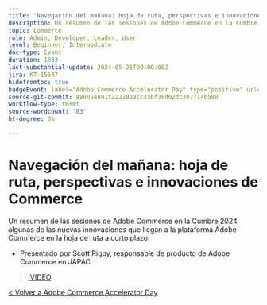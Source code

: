 ```yaml
---
title: 'Navegación del mañana: hoja de ruta, perspectivas e innovaciones de Commerce'
description: Un resumen de las sesiones de Adobe Commerce en la Cumbre 2024, algunas de las nuevas innovaciones que llegan a la plataforma Adobe Commerce en la hoja de ruta a corto plazo.
topic: Commerce
role: Admin, Developer, Leader, User
level: Beginner, Intermediate
doc-type: Event
duration: 1033
last-substantial-update: 2024-05-21T00:00:00Z
jira: KT-15537
hidefromtoc: true
badgeEvent: label="Adobe Commerce Accelerator Day" type="positive" url="https://experienceleague.adobe.com/en/docs/events/apac-commerce-recordings/2024/overview"
source-git-commit: 89005ee91f2222029cc3abf30d02dc3b7714b588
workflow-type: tm+mt
source-wordcount: '83'
ht-degree: 0%

---
```



# Navegación del mañana: hoja de ruta, perspectivas e innovaciones de Commerce

Un resumen de las sesiones de Adobe Commerce en la Cumbre 2024, algunas de las nuevas innovaciones que llegan a la plataforma Adobe Commerce en la hoja de ruta a corto plazo.

+ Presentado por Scott Rigby, responsable de producto de Adobe Commerce en JAPAC

>[!VIDEO](https://video.tv.adobe.com/v/3429264/?learn=on)

[&lt; Volver a Adobe Commerce Accelerator Day](./overview.md)